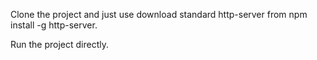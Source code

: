 Clone the project and just use download standard http-server from npm install -g http-server.

Run the project directly.